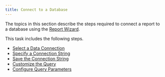 ```yaml
---
title: Connect to a Database
---
```

The topics in this section describe the steps required to connect a report to a database using the [Report Wizard](../../../../../../interface-elements-for-desktop/articles/report-designer/report-designer-for-wpf/report-wizard.md).

This task includes the following steps.
* [Select a Data Connection](../../../../../../interface-elements-for-desktop/articles/report-designer/report-designer-for-wpf/report-wizard/data-bound-report/connect-to-a-database/select-a-data-connection.md)
* [Specify a Connection String](../../../../../../interface-elements-for-desktop/articles/report-designer/report-designer-for-wpf/report-wizard/data-bound-report/connect-to-a-database/specify-a-connection-string.md)
* [Save the Connection String](../../../../../../interface-elements-for-desktop/articles/report-designer/report-designer-for-wpf/report-wizard/data-bound-report/connect-to-a-database/save-the-connection-string.md)
* [Customize the Query](../../../../../../interface-elements-for-desktop/articles/report-designer/report-designer-for-wpf/report-wizard/data-bound-report/connect-to-a-database/customize-the-query.md)
* [Configure Query Parameters](../../../../../../interface-elements-for-desktop/articles/report-designer/report-designer-for-wpf/report-wizard/data-bound-report/connect-to-a-database/configure-query-parameters.md)